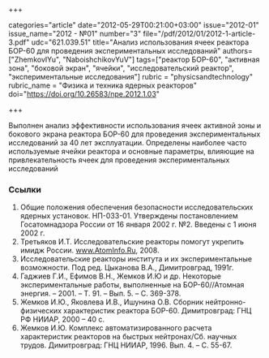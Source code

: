+++

categories="article"
date="2012-05-29T00:21:00+03:00"
issue="2012-01"
issue_name="2012 - №01"
number="3"
file="/pdf/2012/01/2012-1-article-3.pdf"
udc="621.039.51"
title="Анализ использования ячеек реактора БОР-60 для проведения экспериментальных исследований"
authors=["ZhemkovIYu", "NaboishchikovYuV"]
tags=["реактор БОР-60", "активная зона", "боковой экран", "ячейки", "исследовательский реактор", "экспериментальные исследования"]
rubric = "physicsandtechnology"
rubric_name = "Физика и техника ядерных реакторов"
doi="https://doi.org/10.26583/npe.2012.1.03"

+++

Выполнен анализ эффективности использования ячеек активной зоны и бокового экрана реактора БОР-60 для проведения экспериментальных исследований за 40 лет эксплуатации. Определены наиболее часто используемые ячейки реактора и основные параметры, влияющие на привлекательность ячеек для проведения экспериментальных исследований

### Ссылки

1. Общие положения обеспечения безопасности исследовательских ядерных установок. НП-033-01. Утверждены постановлением Госатомнадзора России от 16 января 2002 г. №2. Введены с 1 июня 2002 г.
2. Третьяков И.Т. Исследовательские реакторы помогут укрепить имидж России. www.AtomInfo.Ru, 2008.
3. Исследовательские реакторы института и их экспериментальные возможности. Под ред. Цыканова В.А., Димитровград, 1991г.
4. Гаджиев Г.И., Ефимов В.Н., Жемков И.Ю и др. Некоторые экспериментальные работы, выполненные на БОР-60//Атомная энергия. – 2001. – Т. 91. – Вып. 5. – С. 369-378.
5. Жемков И.Ю., Яковлева И.В., Ишунина О.В. Сборник нейтронно-физических характеристик реактора БОР-60. Димитровград: ГНЦ РФ НИИАР, 2000 – 40 с.
6. Жемков И.Ю. Комплекс автоматизированного расчета характеристик реакторов на быстрых нейтронах/Сб. научных трудов. Димитровград: ГНЦ НИИАР, 1996. Вып. 4. – С. 55-67.